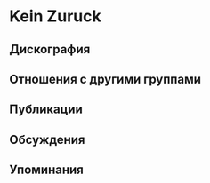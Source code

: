 # Kein Zuruck



## Дискография


## Отношения с другими группами


## Публикации


## Обсуждения


## Упоминания

